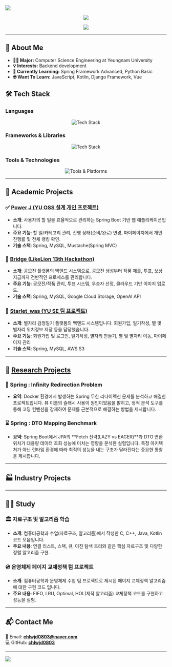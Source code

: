 <img src="https://capsule-render.vercel.app/api?type=waving&color=FFA500&height=300&section=header&text=Jung%20Choi&fontSize=80&width=100%" />

<p align="center">
  <img src="https://github-readme-stats.vercel.app/api?username=chlwjd0803&show_icons=true&theme=tokyonight" />
</p>

<p align="center">
  <a href="https://github.com/anuraghazra/github-readme-stats">
    <img src="https://github-readme-stats.vercel.app/api/top-langs/?username=chlwjd0803&layout=compact&theme=tokyonight" />
  </a>
</p>

---

## 🚀 About Me
- **👨‍🎓 Major:** Computer Science Engineering at Yeungnam University
- **💡 Interests:** Backend development
- **📌 Currently Learning:** Spring Framework Advanced, Python Basic
- **🤓 Want To Learn:** JavaScript, Kotlin, Django Framework, Vue

## 🛠️ Tech Stack
### **Languages**
<p align="center">
  <img src="https://skillicons.dev/icons?i=c,cpp,java&theme=light" alt="Tech Stack"/>
</p>

### **Frameworks & Libraries**
<p align="center">
  <img src="https://skillicons.dev/icons?i=spring&theme=light" alt="Tech Stack"/>
</p>

### **Tools & Technologies**
<p align="center">
  <img src="https://skillicons.dev/icons?i=mysql,git,aws,docker&theme=light" alt="Tools & Platforms"/>
</p>

---

## 📂 Academic Projects
### ✅ **[Power J (YU OSS 설계 개인 프로젝트)](https://github.com/chlwjd0803/Todo-List_Project_repo)**
- **소개**: 사용자의 할 일을 효율적으로 관리하는 Spring Boot 기반 웹 애플리케이션입니다.
- **주요 기능**: 할 일/카테고리 관리, 진행 상태(준비/완료) 변경, 마이페이지에서 개인 진행률 및 전체 랭킹 확인.
- **기술 스택**: Spring, MySQL, Mustache(Spring MVC)


### 🌉 **[Bridge (LikeLion 13th Hackathon)](https://github.com/Likelion-YeungNam-Univ/CoCoNut-was)**
- **소개**: 공모전 플랫폼의 백엔드 시스템으로, 공모전 생성부터 작품 제출, 투표, 보상 지급까지 전반적인 프로세스를 관리합니다.
- **주요 기능**: 공모전/작품 관리, 투표 시스템, 우승자 선정, 클라우드 기반 이미지 업로드.
- **기술 스택**: Spring, MySQL, Google Cloud Storage, OpenAI API


### 🌌 **[Starlet_was (YU SE 팀 프로젝트)](https://github.com/2025-YU-SE-Project/Starlet_was)**
- **소개**: 별자리 감정일기 플랫폼의 백엔드 시스템입니다. 회원가입, 일기작성, 별 및 별자리 위치정보 저장 등을 담당했습니다.
- **주요 기능**: 회원가입 및 로그인, 일기작성, 별자리 만들기, 별 및 별자리 이동, 마이페이지 관리
- **기술 스택**: Spring, MySQL, AWS S3

---

## 🧐 **[Research Projects](https://github.com/chlwjd0803/YU_SE_Lab)**  
### 🔁 Spring : Infinity Redirection Problem
- **요약**: Docker 환경에서 발생하는 Spring 무한 리다이렉션 문제를 분석하고 해결한 프로젝트입니다. 뷰 이름의 슬래시 사용이 원인이었음을 밝히고, 정적 분석 도구를 통해 코딩 컨벤션을 강제하여 문제를 근본적으로 해결하는 방법을 제시합니다.

### ⌛️ Spring : DTO Mapping Benchmark
- **요약**: Spring Boot에서 JPA의 **Fetch 전략(LAZY vs EAGER)**과 DTO 변환 위치가 대용량 데이터 조회 성능에 미치는 영향을 분석한 실험입니다. 특정 아키텍처가 아닌 런타임 환경에 따라 최적의 성능을 내는 구조가 달라진다는 중요한 통찰을 제시합니다.

---

## 🏭 Industry Projects

---

## 👨‍🎓 Study
### 🏛️ **자료구조 및 알고리즘 학습**
- **소개**: 컴퓨터공학과 수업(자료구조, 알고리즘)에서 작성한 C, C++, Java, Kotlin 코드 모음입니다.
- **주요 내용**: 연결 리스트, 스택, 큐, 이진 탐색 트리와 같은 핵심 자료구조 및 다양한 정렬 알고리즘 구현.

### 💿 **운영체제 페이지 교체정책 텀 프로젝트**
- **소개**: 컴퓨터공학과 운영체제 수업 텀 프로젝트로 제시된 페이지 교체정책 알고리즘에 대한 구현 코드 입니다.
- **주요 내용**: FIFO, LRU, Optimal, HOL(제작 알고리즘) 교체정책 코드를 구현하고 성능을 실험. 

---

## 📬 Contact Me
📧 Email: **chlwjd0803@naver.com**  
💻 GitHub: **[chlwjd0803](https://github.com/chlwjd0803)**  

---

<img src="https://capsule-render.vercel.app/api?type=waving&color=6495ED&height=300&section=footer&text=Thank%20You!&fontSize=80&width=100%" />
